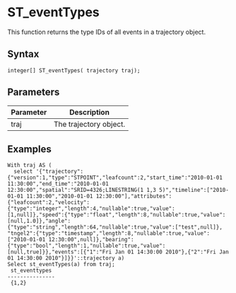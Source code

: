 # ST\_eventTypes

This function returns the type IDs of all events in a trajectory object.

## Syntax

```
integer[] ST_eventTypes( trajectory traj);
```

## Parameters

|Parameter|Description|
|---------|-----------|
|traj|The trajectory object.|

## Examples

```
With traj AS (
  select '{"trajectory":{"version":1,"type":"STPOINT","leafcount":2,"start_time":"2010-01-01 11:30:00","end_time":"2010-01-01 12:30:00","spatial":"SRID=4326;LINESTRING(1 1,3 5)","timeline":["2010-01-01 11:30:00","2010-01-01 12:30:00"],"attributes":{"leafcount":2,"velocity":{"type":"integer","length":4,"nullable":true,"value":[1,null]},"speed":{"type":"float","length":8,"nullable":true,"value":[null,1.0]},"angle":{"type":"string","length":64,"nullable":true,"value":["test",null]}, "tngel2":{"type":"timestamp","length":8,"nullable":true,"value":["2010-01-01 12:30:00",null]},"bearing":{"type":"bool","length":1,"nullable":true,"value":[null,true]}},"events":[{"1":"Fri Jan 01 14:30:00 2010"},{"2":"Fri Jan 01 14:30:00 2010"}]}}'::trajectory a)
Select st_eventTypes(a) from traj;
 st_eventtypes 
---------------
 {1,2}
```

